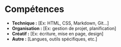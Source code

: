 # Compétences

- **Technique :** [Ex: HTML, CSS, Markdown, Git...]
- **Organisation :** [Ex: gestion de projet, planification]
- **Créatif :** [Ex: écriture, mise en page, design]
- **Autre :** [Langues, outils spécifiques, etc.]
